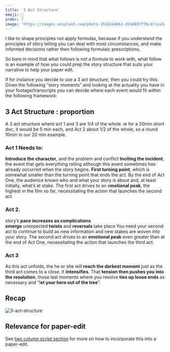 ```yaml
---
title: '3 Act Structure'
emoji: 📘
order: 7
image: 'https://images.unsplash.com/photo-1558244661-d248897f7bc4?ixid=MnwxMjA3fDB8MHxwaG90by1wYWdlfHx8fGVufDB8fHx8&ixlib=rb-1.2.1&auto=format&fit=crop&w=975&q=80'
---
```


<!-- # Story Concept: 3 Act Structure - draft -->

I like to shape principles not apply formulas, because if you understand the principles of story telling you can deal with most circumstances, and make informed decisions rather then following formulaic prescriptions.

So bare in mind that what follows is not a formula to work with, what follow is an example of how you could prep the story structure that suits your narrative to help your paper edit.

if for instance you decide to use a 3 act structure, then you could try this: Given the following “story moments” and looking at the actuality you have in your footage/transcripts you can decide where each event would fit within the following framework:

## **3 Act Structure : proportion**

A 3 act structure where act 1 and 3 are 1/4 of the whole. ie for a 20min short doc, it would be 5 min each, and Act 2 about 1/2 of the whole, so a round 10min in our 20 min example.

### **Act 1 Needs to:**

**Introduce the character**, and the problem and conflict **Inciting the incident**, the event that gets everything rolling although this event sometimes has already occurred when the story begins. **First turning point**, which is somewhat smaller than the turning point that ends the act. By the end of Act One, the audience knows who and what your story is about and, at least initially, what’s at stake. The first act drives to an e**motional peak**, the highest in the film so far, necessitating the action that launches the second act.

### **Act 2.**

story’s **pace increases as complications emerge** unexpected **twists** and **reversals** take place You need your second act to continue to build as new information and new stakes are woven into your story. The second act drives to an **emotional peak** even greater than at the end of Act One, necessitating the action that launches the third act.

### **Act 3**

As this act unfolds, the he or she will **reach the darkest moment** just as the third act comes to a close. It **intensifies**. That **tension then pushes you into the resolution**, those last moments where you resolve **ties up loose ends** as necessary and “l**et your hero out of the tree**”.

## **Recap**

![3-act-structure]({{site.baseUrl}}/img/3-act-structure.png)

## **Relevance for paper-edit**

See [two column script section]({{site.baseUrl}}/part-3-two-column-script) for more on how to incorporate this into a paper-edit.